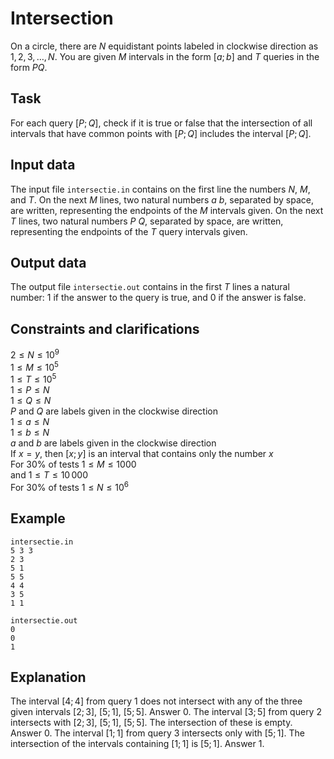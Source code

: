 # Intersection

On a circle, there are $N$ equidistant points labeled in clockwise direction as $1,2,3,\dots,N$. You are given $M$ intervals in the form $[a;b]$ and $T$ queries in the form $P Q$.

## Task

For each query $[P;Q]$, check if it is true or false that the intersection of all intervals that have common points with $[P;Q]$ includes the interval $[P;Q]$.

## Input data

The input file `intersectie.in` contains on the first line the numbers $N$, $M$, and $T$. On the next $M$ lines, two natural numbers $a$ $b$, separated by space, are written, representing the endpoints of the $M$ intervals given. On the next $T$ lines, two natural numbers $P$ $Q$, separated by space, are written, representing the endpoints of the $T$ query intervals given.

## Output data

The output file `intersectie.out` contains in the first $T$ lines a natural number: $1$ if the answer to the query is true, and $0$ if the answer is false.

## Constraints and clarifications

$2 \leq N \leq 10^9$  
$1 \leq M \leq 10^5$  
$1 \leq T \leq 10^5$  
$1 \leq P \leq N$  
$1 \leq Q \leq N$  
$P$ and $Q$ are labels given in the clockwise direction  
$1 \leq a \leq N$  
$1 \leq b \leq N$  
$a$ and $b$ are labels given in the clockwise direction  
If $x=y$, then $[x;y]$ is an interval that contains only the number $x$  
For $30\%$ of tests $1 \leq M \leq 1000$  
and $1 \leq T \leq 10\,000$  
For $30\%$ of tests $1 \leq N \leq 10^6$  

## Example

`intersectie.in`  
`5 3 3`  
`2 3`  
`5 1`  
`5 5`  
`4 4`  
`3 5`  
`1 1`  

`intersectie.out`  
`0`  
`0`  
`1`  

## Explanation

The interval $[4;4]$ from query 1 does not intersect with any of the three given intervals $[2;3]$, $[5;1]$, $[5;5]$. Answer $0$. The interval $[3;5]$ from query 2 intersects with $[2;3]$, $[5;1]$, $[5;5]$. The intersection of these is empty. Answer $0$. The interval $[1;1]$ from query 3 intersects only with $[5;1]$. The intersection of the intervals containing $[1;1]$ is $[5;1]$. Answer $1$.